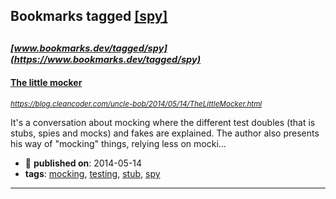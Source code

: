 ## Bookmarks tagged [[spy]](https://www.bookmarks.dev?q=[spy])

_<sup><sup>[www.bookmarks.dev/tagged/spy](https://www.bookmarks.dev/tagged/spy)</sup></sup>_
---
#### [The little mocker](https://blog.cleancoder.com/uncle-bob/2014/05/14/TheLittleMocker.html)
_<sup>https://blog.cleancoder.com/uncle-bob/2014/05/14/TheLittleMocker.html</sup>_

It's a conversation about mocking where the different test doubles (that is stubs, spies and mocks) and fakes are explained. The author also presents his way of "mocking" things, relying less on mocki...
* :calendar: **published on**: 2014-05-14
* **tags**: [mocking](../tagged/mocking.md), [testing](../tagged/testing.md), [stub](../tagged/stub.md), [spy](../tagged/spy.md)
---
